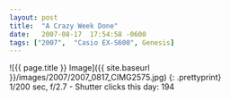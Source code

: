 ```yaml
---
layout: post
title:  "A Crazy Week Done"
date:   2007-08-17  17:54:58 -0600
tags: ["2007",  "Casio EX-S600", Genesis]
---
```

![{{ page.title }} Image]({{ site.baseurl }}/images/2007/2007_0817_CIMG2575.jpg)
{: .prettyprint}    
1/200 sec, f/2.7 - Shutter clicks this day: 194